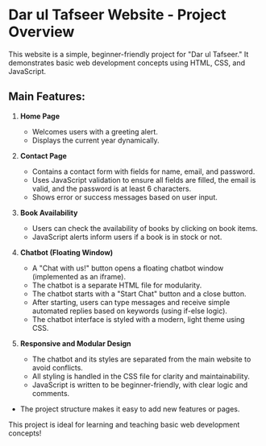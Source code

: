 Dar ul Tafseer Website - Project Overview
=========================================

This website is a simple, beginner-friendly project for "Dar ul Tafseer." It demonstrates basic web development concepts using HTML, CSS, and JavaScript.

Main Features:
--------------

1. **Home Page**
   - Welcomes users with a greeting alert.
   - Displays the current year dynamically.

2. **Contact Page**
   - Contains a contact form with fields for name, email, and password.
   - Uses JavaScript validation to ensure all fields are filled, the email is valid, and the password is at least 6 characters.
   - Shows error or success messages based on user input.

3. **Book Availability**
   - Users can check the availability of books by clicking on book items.
   - JavaScript alerts inform users if a book is in stock or not.

4. **Chatbot (Floating Window)**
   - A "Chat with us!" button opens a floating chatbot window (implemented as an iframe).
   - The chatbot is a separate HTML file for modularity.
   - The chatbot starts with a "Start Chat" button and a close button.
   - After starting, users can type messages and receive simple automated replies based on keywords (using if-else logic).
   - The chatbot interface is styled with a modern, light theme using CSS.

5. **Responsive and Modular Design**
   - The chatbot and its styles are separated from the main website to avoid conflicts.
   - All styling is handled in the CSS file for clarity and maintainability.
   - JavaScript is written to be beginner-friendly, with clear logic and comments.

- The project structure makes it easy to add new features or pages.

This project is ideal for learning and teaching basic web development concepts!
